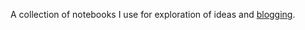 A collection of notebooks I use for exploration of ideas and [blogging](http://justanr.blogspot.com).
